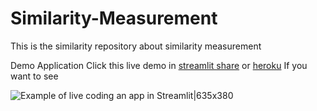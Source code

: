 # Similarity-Measurement
This is the similarity repository about similarity measurement

Demo Application
Click this live demo in  [streamlit share](https://share.streamlit.io/asyrofist/similarity-measurement/main/app.py) or [heroku](https://measurementsim.herokuapp.com/) If you want to see

![Example of live coding an app in Streamlit|635x380](https://github.com/asyrofist/Similarity-Measurement/blob/main/streamlit-app-2020-11-13-18-11-71.gif)
